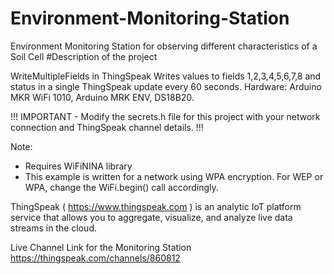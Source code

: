 # Environment-Monitoring-Station
Environment Monitoring Station for observing different characteristics of a Soil Cell
#Description of the project

WriteMultipleFields in ThingSpeak
Writes values to fields 1,2,3,4,5,6,7,8 and status in a single ThingSpeak update every 60 seconds.
Hardware: Arduino MKR WiFi 1010, Arduino MRK ENV, DS18B20.   
  
!!! IMPORTANT - Modify the secrets.h file for this project with your network connection and ThingSpeak channel details. !!!
  
Note:
- Requires WiFiNINA library
- This example is written for a network using WPA encryption. For WEP or WPA, change the WiFi.begin() call accordingly.
  
ThingSpeak ( https://www.thingspeak.com ) is an analytic IoT platform service that allows you to aggregate, visualize, and 
analyze live data streams in the cloud.

Live Channel Link for the Monitoring Station https://thingspeak.com/channels/860812 

